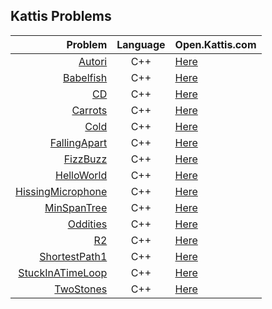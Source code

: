 ## Kattis Problems

| Problem | Language | Open.Kattis.com |
|-----------:|:---------:|:------------|
| [Autori](https://github.com/EvelioOrnelas/eornelas-Kattis/blob/master/Autori.cpp)  | C++ | [Here](https://open.kattis.com/problems/autori)  |
| [Babelfish](https://github.com/EvelioOrnelas/eornelas-Kattis/blob/master/Babelfish.cpp)  | C++ | [Here](https://open.kattis.com/problems/babelfish)  |
| [CD](https://github.com/EvelioOrnelas/eornelas-Kattis/blob/master/CD.cpp)  | C++ | [Here]()  |
| [Carrots](https://github.com/EvelioOrnelas/eornelas-Kattis/blob/master/Carrots.cpp)  | C++ | [Here]()  |
| [Cold](https://github.com/EvelioOrnelas/eornelas-Kattis/blob/master/Cold.cpp)  | C++ | [Here]()  |
| [FallingApart](https://github.com/EvelioOrnelas/eornelas-Kattis/blob/master/FallingApart.cpp)  | C++ | [Here]()  |
| [FizzBuzz](https://github.com/EvelioOrnelas/eornelas-Kattis/blob/master/FizzBuzz.cpp)  | C++ | [Here]()  |
| [HelloWorld](https://github.com/EvelioOrnelas/eornelas-Kattis/blob/master/HelloWorld.cpp)  | C++ | [Here]()  |
| [HissingMicrophone](https://github.com/EvelioOrnelas/eornelas-Kattis/blob/master/HissingMicrophone.cpp)  | C++ | [Here]()  |
| [MinSpanTree](https://github.com/EvelioOrnelas/eornelas-Kattis/blob/master/MinSpanTree.cpp)  | C++ | [Here]()  |
| [Oddities](https://github.com/EvelioOrnelas/eornelas-Kattis/blob/master/Oddities.cpp)  | C++ | [Here]()  |
| [R2](https://github.com/EvelioOrnelas/eornelas-Kattis/blob/master/R2.cpp)  | C++ | [Here]()  |
| [ShortestPath1](https://github.com/EvelioOrnelas/eornelas-Kattis/blob/master/ShortestPath1.cpp)  | C++ | [Here]()  |
| [StuckInATimeLoop](https://github.com/EvelioOrnelas/eornelas-Kattis/blob/master/StuckInATimeLoop.cpp)  | C++ | [Here]()  |
| [TwoStones](https://github.com/EvelioOrnelas/eornelas-Kattis/blob/master/TwoStones.cpp)  | C++ | [Here]()  |